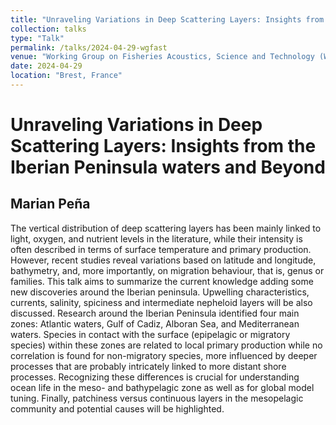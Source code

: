 ```yaml
---
title: "Unraveling Variations in Deep Scattering Layers: Insights from the Iberian Peninsula waters and Beyond."
collection: talks
type: "Talk"
permalink: /talks/2024-04-29-wgfast
venue: "Working Group on Fisheries Acoustics, Science and Technology (WGFAST), 2024"
date: 2024-04-29
location: "Brest, France"
---
```



Unraveling Variations in Deep Scattering Layers: Insights from the Iberian Peninsula waters and Beyond
======

Marian Peña
------
The vertical distribution of deep scattering layers has been mainly linked to light, oxygen, and nutrient levels in the literature, while their intensity is often described in terms of surface temperature and primary production. However, recent studies reveal variations based on latitude and longitude, bathymetry, and, more importantly, on migration behaviour, that is, genus or families. This talk aims to summarize the current knowledge adding some new discoveries around the Iberian peninsula. Upwelling characteristics, currents, salinity, spiciness and intermediate nepheloid layers will be also discussed. Research around the Iberian Peninsula identified four main zones: Atlantic waters, Gulf of Cadiz, Alboran Sea, and Mediterranean waters. Species in contact with the surface (epipelagic or migratory species) within these zones are related to local primary production while no correlation is found for non-migratory species, more influenced by deeper processes that are probably intricately linked to more distant shore processes. Recognizing these differences is crucial for understanding ocean life in the meso- and bathypelagic zone as well as for global model tuning. Finally, patchiness versus continuous layers in the mesopelagic community and potential causes will be highlighted.
